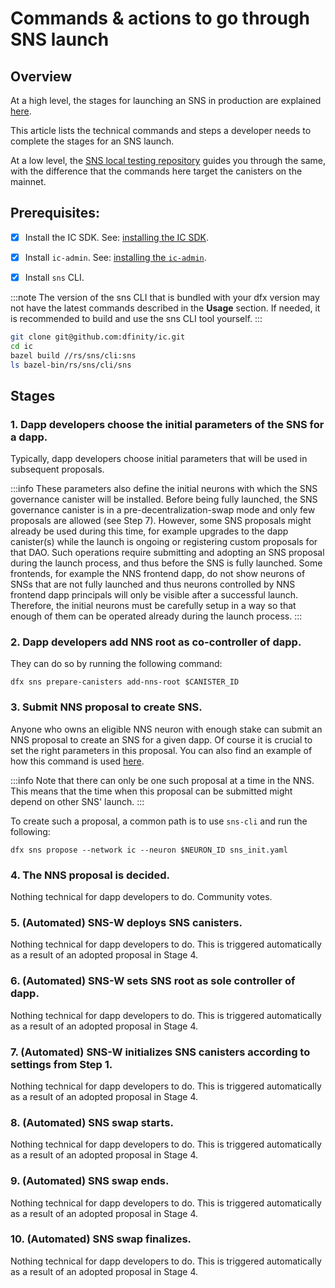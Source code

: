 # Commands & actions to go through SNS launch

## Overview
At a high level, the stages for launching an SNS in production are explained [here](../launching/launch-summary-1proposal.md).

This article lists the technical commands and steps a developer needs to complete the stages for an SNS launch.

At a low level, the [SNS local testing repository](../testing/testing-locally.md) guides you
through the same, with the difference that the commands here target the canisters on the mainnet.

## Prerequisites:

- [x] Install the IC SDK. See: [installing the IC SDK](../../../setup/install).

- [x] Install `ic-admin`. See: [installing the `ic-admin`](../../../setup/ic-admin.md).

- [x] Install `sns` CLI.

:::note
The version of the sns CLI that is bundled with your dfx version may not have the latest commands described in the **Usage** section. If needed, it is recommended to build and use the sns CLI tool yourself.
:::

```bash
git clone git@github.com:dfinity/ic.git
cd ic
bazel build //rs/sns/cli:sns
ls bazel-bin/rs/sns/cli/sns 
```
## Stages

### 1. Dapp developers choose the initial parameters of the SNS for a dapp.

Typically, dapp developers choose initial parameters that will be used in subsequent proposals.

:::info 
These parameters also define the initial neurons with which the SNS governance canister will be installed. Before being fully launched, the SNS governance canister is in a pre-decentralization-swap mode and only few proposals are allowed (see Step 7). However, some SNS proposals might already be used during this time, for example upgrades to the dapp canister(s) while the launch is ongoing or registering custom proposals for that DAO. Such operations require submitting and adopting an SNS proposal during the launch process, and thus before the SNS is fully launched. Some frontends, for example the NNS frontend dapp, do not show neurons of SNSs that are not fully launched and thus neurons controlled by NNS frontend dapp principals will only be visible after a successful launch. Therefore, the initial neurons must be carefully setup in a way so that enough of them can be operated already during the launch process. 
:::

### 2. Dapp developers add NNS root as co-controller of dapp.

They can do so by running the following command:
```
dfx sns prepare-canisters add-nns-root $CANISTER_ID
```

### 3. Submit NNS proposal to create SNS.

Anyone who owns an eligible NNS neuron with enough stake can submit an NNS proposal to create an SNS for a given dapp.
Of course it is crucial to set the right parameters in this proposal.
You can also find an example of how this command is used [here](https://github.com/dfinity/sns-testing/blob/main/propose_sns.sh).


:::info
Note that there can only be one such proposal at a time in the NNS. This means that the time when this proposal can be submitted might depend on other SNS' launch.
:::


To create such a proposal, a common path is to use `sns-cli` and run the following:
```
dfx sns propose --network ic --neuron $NEURON_ID sns_init.yaml
```

### 4. The NNS proposal is decided.
Nothing technical for dapp developers to do. Community votes.


### 5. (Automated) SNS-W deploys SNS canisters.
Nothing technical for dapp developers to do. This is triggered automatically as a result
of an adopted proposal in Stage 4.

### 6. (Automated) SNS-W sets SNS root as sole controller of dapp.
Nothing technical for dapp developers to do. This is triggered automatically as a result
of an adopted proposal in Stage 4.

### 7. (Automated) SNS-W initializes SNS canisters according to settings from Step 1.
Nothing technical for dapp developers to do. This is triggered automatically as a result
of an adopted proposal in Stage 4.

### 8. (Automated) SNS swap starts.
Nothing technical for dapp developers to do. This is triggered automatically as a result
of an adopted proposal in Stage 4.

### 9. (Automated) SNS swap ends.
Nothing technical for dapp developers to do. This is triggered automatically as a result
of an adopted proposal in Stage 4.

### 10. (Automated) SNS swap finalizes.
Nothing technical for dapp developers to do. This is triggered automatically as a result
of an adopted proposal in Stage 4.
